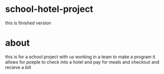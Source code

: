 # school-hotel-project
this is finished version

# about
this is for a school project with us working in a team to make a program
it allows for poeple to check into a hotel and pay for meals and checkout and recieve a bill
